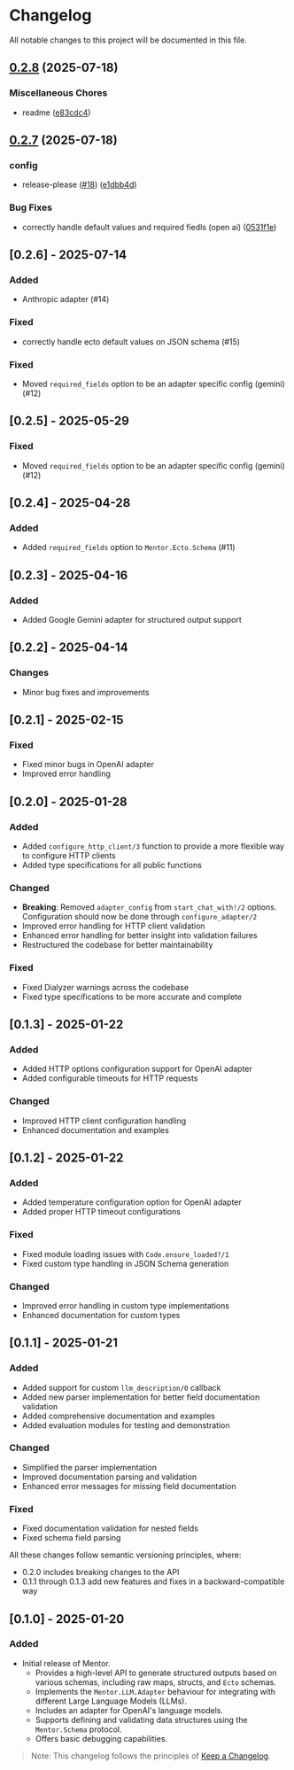 # Changelog

All notable changes to this project will be documented in this file.

## [0.2.8](https://github.com/zoedsoupe/mentor/compare/v0.2.7...v0.2.8) (2025-07-18)


### Miscellaneous Chores

* readme ([e83cdc4](https://github.com/zoedsoupe/mentor/commit/e83cdc49e86342206f179d4909ec09e7a9eb8823))

## [0.2.7](https://github.com/zoedsoupe/mentor/compare/v0.2.7...v0.2.7) (2025-07-18)


### config

* release-please ([#18](https://github.com/zoedsoupe/mentor/issues/18)) ([e1dbb4d](https://github.com/zoedsoupe/mentor/commit/e1dbb4d5949be17958af657cf720d8595f04000e))


### Bug Fixes

* correctly handle default values and required fiedls (open ai) ([0531f1e](https://github.com/zoedsoupe/mentor/commit/0531f1ee9dc8d36da8df41a7cc990ebd03213962))

## [0.2.6]  - 2025-07-14

### Added

- Anthropic adapter (#14)

### Fixed

- correctly handle ecto default values on JSON schema (#15)

### Fixed
- Moved `required_fields` option to be an adapter specific config (gemini) (#12)

## [0.2.5]  - 2025-05-29

### Fixed
- Moved `required_fields` option to be an adapter specific config (gemini) (#12)

## [0.2.4]  - 2025-04-28

### Added
- Added `required_fields` option to `Mentor.Ecto.Schema` (#11)

## [0.2.3]  - 2025-04-16

### Added
- Added Google Gemini adapter for structured output support

## [0.2.2] - 2025-04-14

### Changes
- Minor bug fixes and improvements

## [0.2.1] - 2025-02-15

### Fixed
- Fixed minor bugs in OpenAI adapter
- Improved error handling

## [0.2.0] - 2025-01-28

### Added
- Added `configure_http_client/3` function to provide a more flexible way to configure HTTP clients
- Added type specifications for all public functions

### Changed
- **Breaking**: Removed `adapter_config` from `start_chat_with!/2` options. Configuration should now be done through `configure_adapter/2`
- Improved error handling for HTTP client validation
- Enhanced error handling for better insight into validation failures
- Restructured the codebase for better maintainability

### Fixed
- Fixed Dialyzer warnings across the codebase
- Fixed type specifications to be more accurate and complete

## [0.1.3] - 2025-01-22

### Added
- Added HTTP options configuration support for OpenAI adapter
- Added configurable timeouts for HTTP requests

### Changed
- Improved HTTP client configuration handling
- Enhanced documentation and examples

## [0.1.2] - 2025-01-22

### Added
- Added temperature configuration option for OpenAI adapter
- Added proper HTTP timeout configurations

### Fixed
- Fixed module loading issues with `Code.ensure_loaded?/1`
- Fixed custom type handling in JSON Schema generation

### Changed
- Improved error handling in custom type implementations
- Enhanced documentation for custom types

## [0.1.1] - 2025-01-21

### Added
- Added support for custom `llm_description/0` callback
- Added new parser implementation for better field documentation validation
- Added comprehensive documentation and examples
- Added evaluation modules for testing and demonstration

### Changed
- Simplified the parser implementation
- Improved documentation parsing and validation
- Enhanced error messages for missing field documentation

### Fixed
- Fixed documentation validation for nested fields
- Fixed schema field parsing

All these changes follow semantic versioning principles, where:
- 0.2.0 includes breaking changes to the API
- 0.1.1 through 0.1.3 add new features and fixes in a backward-compatible way

## [0.1.0] - 2025-01-20

### Added

- Initial release of Mentor.
  - Provides a high-level API to generate structured outputs based on various schemas, including raw maps, structs, and `Ecto` schemas.
  - Implements the `Mentor.LLM.Adapter` behaviour for integrating with different Large Language Models (LLMs).
  - Includes an adapter for OpenAI's language models.
  - Supports defining and validating data structures using the `Mentor.Schema` protocol.
  - Offers basic debugging capabilities.

> Note: This changelog follows the principles of [Keep a Changelog](https://keepachangelog.com/en/1.0.0/).
